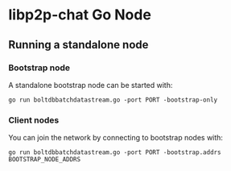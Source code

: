 # libp2p-chat Go Node

## Running a standalone node

### Bootstrap node

A standalone bootstrap node can be started with:

```shell
go run boltdbbatchdatastream.go -port PORT -bootstrap-only
```

### Client nodes

You can join the network by connecting to bootstrap nodes with:

```shell
go run boltdbbatchdatastream.go -port PORT -bootstrap.addrs BOOTSTRAP_NODE_ADDRS
```